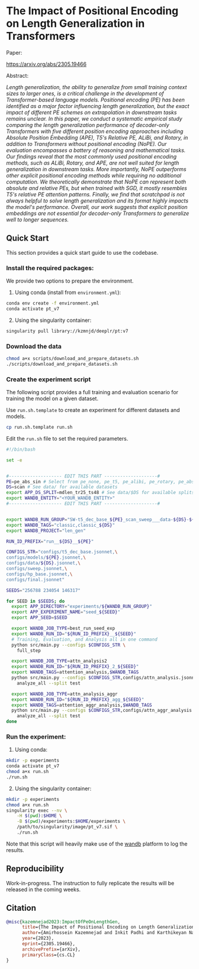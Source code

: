 # The Impact of Positional Encoding on Length Generalization in Transformers
Paper:

https://arxiv.org/abs/2305.19466

Abstract:

*Length generalization, the ability to generalize from small training context sizes to larger ones, is a critical challenge in the development of Transformer-based language models. Positional encoding (PE) has been identified as a major factor influencing length generalization, but the exact impact of different PE schemes on extrapolation in downstream tasks remains unclear. In this paper, we conduct a systematic empirical study comparing the length generalization performance of decoder-only Transformers with five different position encoding approaches including Absolute Position Embedding (APE), T5's Relative PE, ALiBi, and Rotary, in addition to Transformers without positional encoding (NoPE). Our evaluation encompasses a battery of reasoning and mathematical tasks. Our findings reveal that the most commonly used positional encoding methods, such as ALiBi, Rotary, and APE, are not well suited for length generalization in downstream tasks. More importantly, NoPE outperforms other explicit positional encoding methods while requiring no additional computation. We theoretically demonstrate that NoPE can represent both absolute and relative PEs, but when trained with SGD, it mostly resembles T5's relative PE attention patterns. Finally, we find that scratchpad is not always helpful to solve length generalization and its format highly impacts the model's performance. Overall, our work suggests that explicit position embeddings are not essential for decoder-only Transformers to generalize well to longer sequences.*


## Quick Start
This section provides a quick start guide to use the codebase. 

### Install the required packages:
We provide two options to prepare the environment.
1. Using conda (install from `environment.yml`):
```bash
conda env create -f environment.yml
conda activate pt_v7
```
2. Using the singularity container:
```bash
singularity pull library://kzmnjd/deeplr/pt:v7
```

### Download the data
```bash
chmod a+x scripts/download_and_prepare_datasets.sh
./scripts/download_and_prepare_datasets.sh
```

### Create the experiment script
The following script provides a full training and evaluation scenario for training the model on a given dataset.

Use `run.sh.template` to create an experiment for different datasets and models. 
```bash
cp run.sh.template run.sh
```

Edit the `run.sh` file to set the required parameters. 
```bash
#!/bin/bash

set -e


#-------------------- EDIT THIS PART --------------------#
PE=pe_abs_sin # Select from pe_none, pe_t5, pe_alibi, pe_rotary, pe_abs_sin
DS=scan # See data/ for available datasets
export APP_DS_SPLIT=mdlen_tr25_ts48 # See data/$DS for available splits
export WANDB_ENTITY="<YOUR_WANDB_ENTITY>"
#-------------------- EDIT THIS PART --------------------#


export WANDB_RUN_GROUP="SW-t5_dec_base_${PE}_scan_sweep___data-${DS}-${APP_DS_SPLIT}"
export WANDB_TAGS="classic,classic_${DS}"
export WANDB_PROJECT="len_gen"

RUN_ID_PREFIX="run__${DS}__${PE}"

CONFIGS_STR="configs/t5_dec_base.jsonnet,\
configs/models/${PE}.jsonnet,\
configs/data/${DS}.jsonnet,\
configs/sweep.jsonnet,\
configs/hp_base.jsonnet,\
configs/final.jsonnet"

SEEDS="256788 234054 146317"

for SEED in $SEEDS; do
  export APP_DIRECTORY="experiments/${WANDB_RUN_GROUP}"
  export APP_EXPERIMENT_NAME="seed_${SEED}"
  export APP_SEED=$SEED

  export WANDB_JOB_TYPE=best_run_seed_exp
  export WANDB_RUN_ID="${RUN_ID_PREFIX}__${SEED}"
  # Training, Evaluation, and Analysis all in one command
  python src/main.py --configs $CONFIGS_STR \
    full_step

  export WANDB_JOB_TYPE=attn_analysis2
  export WANDB_RUN_ID="${RUN_ID_PREFIX}_2_${SEED}"
  export WANDB_TAGS=attention_analysis,$WANDB_TAGS
  python src/main.py --configs $CONFIGS_STR,configs/attn_analysis.jsonnet \
    analyze_all --split test

  export WANDB_JOB_TYPE=attn_analysis_aggr
  export WANDB_RUN_ID="${RUN_ID_PREFIX}_agg_${SEED}"
  export WANDB_TAGS=attention_aggr_analysis,$WANDB_TAGS
  python src/main.py --configs $CONFIGS_STR,configs/attn_aggr_analysis.jsonnet \
    analyze_all --split test
done
```

### Run the experiment:
1. Using conda:
```bash
mkdir -p experiments
conda activate pt_v7
chmod a+x run.sh
./run.sh
```

2. Using the singularity container:
```bash
mkdir -p experiments
chmod a+x run.sh
singularity exec --nv \
	-H $(pwd):$HOME \
	-B $(pwd)/experiments:$HOME/experiments \
	/path/to/singularity/image/pt_v7.sif \
	./run.sh
```

Note that this script will heavily make use of the [wandb](https://wandb.ai/) platform to log the results.


## Reproducibility
Work-in-progress. The instruction to fully replicate the results will be released in the coming weeks. 

## Citation
```bibtex
@misc{kazemnejad2023:ImpactOfPeOnLengthGen,
      title={The Impact of Positional Encoding on Length Generalization in Transformers}, 
      author={Amirhossein Kazemnejad and Inkit Padhi and Karthikeyan Natesan Ramamurthy and Payel Das and Siva Reddy},
      year={2023},
      eprint={2305.19466},
      archivePrefix={arXiv},
      primaryClass={cs.CL}
}
```
